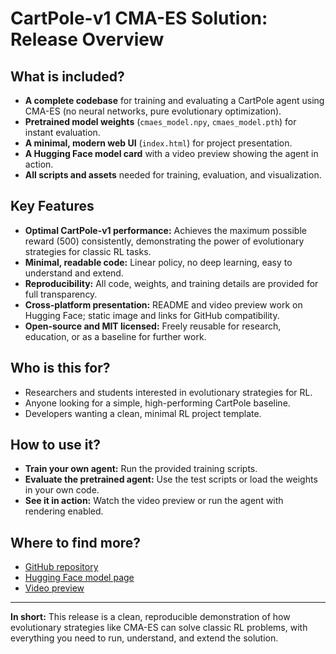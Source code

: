 # CartPole-v1 CMA-ES Solution: Release Overview

## What is included?
- **A complete codebase** for training and evaluating a CartPole agent using CMA-ES (no neural networks, pure evolutionary optimization).
- **Pretrained model weights** (`cmaes_model.npy`, `cmaes_model.pth`) for instant evaluation.
- **A minimal, modern web UI** (`index.html`) for project presentation.
- **A Hugging Face model card** with a video preview showing the agent in action.
- **All scripts and assets** needed for training, evaluation, and visualization.

## Key Features
- **Optimal CartPole-v1 performance:** Achieves the maximum possible reward (500) consistently, demonstrating the power of evolutionary strategies for classic RL tasks.
- **Minimal, readable code:** Linear policy, no deep learning, easy to understand and extend.
- **Reproducibility:** All code, weights, and training details are provided for full transparency.
- **Cross-platform presentation:** README and video preview work on Hugging Face; static image and links for GitHub compatibility.
- **Open-source and MIT licensed:** Freely reusable for research, education, or as a baseline for further work.

## Who is this for?
- Researchers and students interested in evolutionary strategies for RL.
- Anyone looking for a simple, high-performing CartPole baseline.
- Developers wanting a clean, minimal RL project template.

## How to use it?
- **Train your own agent:** Run the provided training scripts.
- **Evaluate the pretrained agent:** Use the test scripts or load the weights in your own code.
- **See it in action:** Watch the video preview or run the agent with rendering enabled.

## Where to find more?
- [GitHub repository](https://github.com/bniladridas/cmaes-rl)
- [Hugging Face model page](https://huggingface.co/bniladridas/cartpole-cmaes)
- [Video preview](https://huggingface.co/bniladridas/cartpole-cmaes/resolve/main/preview.mp4)

---

**In short:**
This release is a clean, reproducible demonstration of how evolutionary strategies like CMA-ES can solve classic RL problems, with everything you need to run, understand, and extend the solution. 